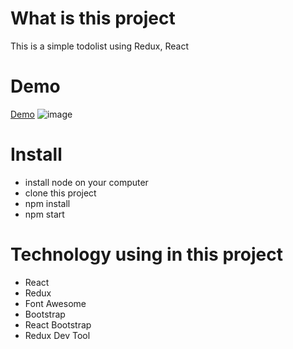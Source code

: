 # What is this project
This is a simple todolist using Redux, React

# Demo
[Demo](https://todolistwithreduxphucle.netlify.app/)
![image](https://user-images.githubusercontent.com/47014132/146021706-6f3cd06f-072f-492c-a744-6823b048e826.png)

# Install
- install node on your computer
- clone this project
- npm install
- npm start

# Technology using in this project
- React
- Redux
- Font Awesome
- Bootstrap
- React Bootstrap
- Redux Dev Tool
